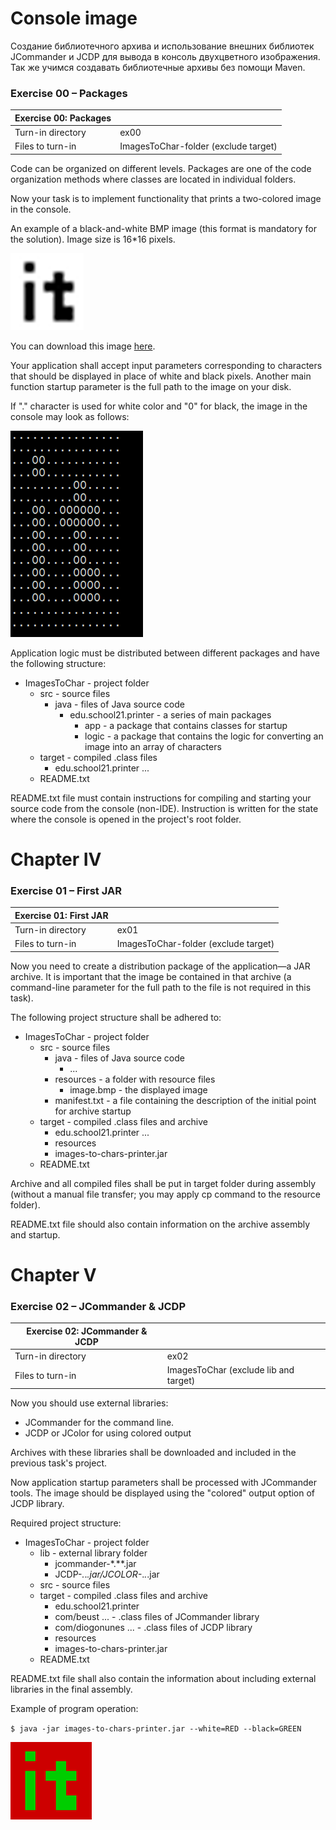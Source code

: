 # Console image

Создание библиотечного архива и использование внешних библиотек JCommander и JCDP для вывода в консоль двухцветного изображения.
Так же учимся создавать библиотечные архивы без помощи Maven.


### Exercise 00 – Packages

Exercise 00: Packages ||
---|---
Turn-in directory	| ex00
Files to turn-in	| ImagesToChar-folder (exclude target)

Code can be organized on different levels. Packages are one of the code organization methods where classes are located in individual folders. 

Now your task is to implement functionality that prints a two-colored image in the console. 

An example of a black-and-white BMP image (this format is mandatory for the solution). Image size is 16*16 pixels.

![it](misc/images/it_black.png)

You can download this image [here](https://yadi.sk/i/nt-C_kZKWrlyNQ ).

Your application shall accept input parameters corresponding to characters that should be displayed in place of white and black pixels. Another main function startup parameter is the full path to the image on your disk.

If "." character is used for white color and "0" for black, the image in the console may look as follows:


![it_console](misc/images/it_console.png)

Application logic must be distributed between different packages and have the following structure:

- ImagesToChar - project folder
  - src - source files
    -	java - files of Java source code
        - edu.school21.printer - a series of main packages
          -	app - a package that contains classes for startup 
          -	logic - a package that contains the logic for converting an image into an array of characters
  -	target - compiled .class files
    -	edu.school21.printer ...
  -	README.txt
  
README.txt file must contain instructions for compiling and starting your source code from the console (non-IDE). Instruction is written for the state where the console is opened in the project's root folder.

# Chapter IV
### Exercise 01 – First JAR

Exercise 01: First JAR ||
---|---
Turn-in directory	| ex01
Files to turn-in	| ImagesToChar-folder (exclude target)

Now you need to create a distribution package of the application—a JAR archive. It is important that the image be contained in that archive (a command-line parameter for the full path to the file is not required in this task).

The following project structure shall be adhered to:

- ImagesToChar - project folder
  - src - source files
    - java - files of Java source code
      - ...
    -	resources - a folder with resource files
         - image.bmp - the displayed image
    - manifest.txt - a file containing the description of the initial point for archive startup  
  - target - compiled .class files and archive
    - edu.school21.printer ...
    - resources
    - images-to-chars-printer.jar
  - README.txt

Archive and all compiled files shall be put in target folder during assembly (without a manual file transfer; you may apply cp command to the resource folder).

README.txt file should also contain information on the archive assembly and startup.

# Chapter V
### Exercise 02 – JCommander & JCDP
Exercise 02: JCommander & JCDP ||
---|---
Turn-in directory	| ex02
Files to turn-in |	ImagesToChar (exclude lib and target)

Now you should use external libraries:
- JCommander for the command line. 
- JCDP or JColor for using colored output

Archives with these libraries shall be downloaded and included in the previous task's project. 

Now application startup parameters shall be processed with JCommander tools. The image should be displayed using the "colored" output option of JCDP library.

Required project structure:
- ImagesToChar - project folder
  -	lib - external library folder
    -	jcommander-*.**.jar
    -	JCDP-*.*.*.jar/JCOLOR-*.*.*.jar
  -	src - source files
  -	target - compiled .class files and archive
    -	edu.school21.printer
    -	com/beust ... - .class files of JCommander library
    -	com/diogonunes ... - .class files of JCDP library
    -	resources
    -	images-to-chars-printer.jar
  -	README.txt

README.txt file shall also contain the information about including external libraries in the final assembly.

Example of program operation:

`$ java -jar images-to-chars-printer.jar --white=RED --black=GREEN`

![it_red](misc/images/it_red.png)
